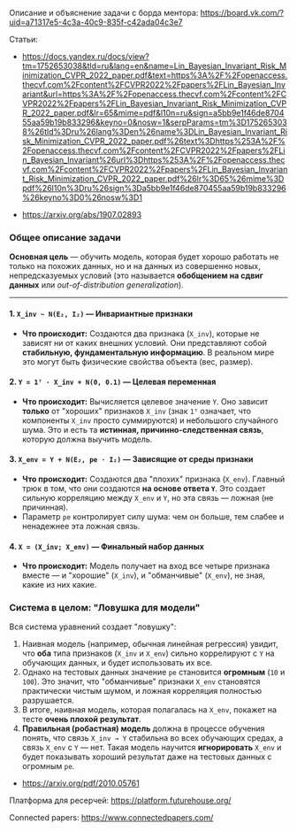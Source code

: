 Описание и объяснение задачи с борда ментора: https://board.vk.com/?uid=a71317e5-4c3a-40c9-835f-c42ada04c3e7

Статьи:
- https://docs.yandex.ru/docs/view?tm=1752653038&tld=ru&lang=en&name=Lin_Bayesian_Invariant_Risk_Minimization_CVPR_2022_paper.pdf&text=https%3A%2F%2Fopenaccess.thecvf.com%2Fcontent%2FCVPR2022%2Fpapers%2FLin_Bayesian_Invariant&url=https%3A%2F%2Fopenaccess.thecvf.com%2Fcontent%2FCVPR2022%2Fpapers%2FLin_Bayesian_Invariant_Risk_Minimization_CVPR_2022_paper.pdf&lr=65&mime=pdf&l10n=ru&sign=a5bb9e1f46de870455aa59b19b833296&keyno=0&nosw=1&serpParams=tm%3D1752653038%26tld%3Dru%26lang%3Den%26name%3DLin_Bayesian_Invariant_Risk_Minimization_CVPR_2022_paper.pdf%26text%3Dhttps%253A%2F%2Fopenaccess.thecvf.com%2Fcontent%2FCVPR2022%2Fpapers%2FLin_Bayesian_Invariant%26url%3Dhttps%253A%2F%2Fopenaccess.thecvf.com%2Fcontent%2FCVPR2022%2Fpapers%2FLin_Bayesian_Invariant_Risk_Minimization_CVPR_2022_paper.pdf%26lr%3D65%26mime%3Dpdf%26l10n%3Dru%26sign%3Da5bb9e1f46de870455aa59b19b833296%26keyno%3D0%26nosw%3D1

- https://arxiv.org/abs/1907.02893
### Общее описание задачи

**Основная цель** — обучить модель, которая будет хорошо работать не только на похожих данных, но и на данных из совершенно новых, непредсказуемых условий (это называется **обобщением на сдвиг данных** или *out-of-distribution generalization*).

---
#### 1. `X_inv ~ N(E₂, I₂)` — **Инвариантные признаки**
*   **Что происходит:** Создаются два признака (`X_inv`), которые не зависят ни от каких внешних условий. Они представляют собой **стабильную, фундаментальную информацию**. В реальном мире это могут быть физические свойства объекта (вес, размер).

#### 2. `Y = 1ᵀ · X_inv + N(0, 0.1)` — **Целевая переменная**
*   **Что происходит:** Вычисляется целевое значение `Y`. Оно зависит **только** от "хороших" признаков `X_inv` (знак `1ᵀ` означает, что компоненты `X_inv` просто суммируются) и небольшого случайного шума. Это и есть та **истинная, причинно-следственная связь**, которую должна выучить модель.

#### 3. `X_env = Y + N(E₂, pe · I₂)` — **Зависящие от среды признаки**
*   **Что происходит:** Создаются два "плохих" признака (`X_env`). Главный трюк в том, что они создаются **на основе ответа `Y`**. Это создает сильную корреляцию между `X_env` и `Y`, но эта связь — ложная (не причинная).
*   Параметр `pe` контролирует силу шума: чем он больше, тем слабее и ненадежнее эта ложная связь.

#### 4. `X = (X_inv; X_env)` — **Финальный набор данных**
*   **Что происходит:** Модель получает на вход все четыре признака вместе — и "хорошие" (`X_inv`), и "обманчивые" (`X_env`), не зная, какие из них какие.

### Система в целом: "Ловушка для модели"

Вся система уравнений создает "ловушку":
1.  Наивная модель (например, обычная линейная регрессия) увидит, что **оба** типа признаков (`X_inv` и `X_env`) сильно коррелируют с `Y` на обучающих данных, и будет использовать их все.
2.  Однако на тестовых данных значение `pe` становится **огромным** (`10` и `100`). Это значит, что "обманчивые" признаки `X_env` становятся практически чистым шумом, и ложная корреляция полностью разрушается.
3.  В итоге, наивная модель, которая полагалась на `X_env`, покажет на тесте **очень плохой результат**.
4.  **Правильная (робастная) модель** должна в процессе обучения понять, что связь `X_inv → Y` стабильна во всех обучающих средах, а связь `X_env` с `Y` — нет. Такая модель научится **игнорировать** `X_env` и будет показывать хороший результат даже на тестовых данных с огромным `pe`.



- https://arxiv.org/pdf/2010.05761 

Платформа для ресерчей: https://platform.futurehouse.org/

Connected papers: https://www.connectedpapers.com/
